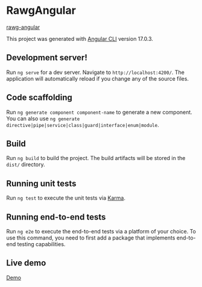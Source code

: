 # RawgAngular

[rawg-angular](https://github.com/marcpancorbo/rawg-angular/assets/55668102/61e845ee-c164-4838-93ae-f5c139fd3a60)

This project was generated with [Angular CLI](https://github.com/angular/angular-cli) version 17.0.3.

## Development server!


Run `ng serve` for a dev server. Navigate to `http://localhost:4200/`. The application will automatically reload if you change any of the source files.

## Code scaffolding

Run `ng generate component component-name` to generate a new component. You can also use `ng generate directive|pipe|service|class|guard|interface|enum|module`.

## Build

Run `ng build` to build the project. The build artifacts will be stored in the `dist/` directory.

## Running unit tests

Run `ng test` to execute the unit tests via [Karma](https://karma-runner.github.io).

## Running end-to-end tests

Run `ng e2e` to execute the end-to-end tests via a platform of your choice. To use this command, you need to first add a package that implements end-to-end testing capabilities.

## Live demo
[Demo](https://marcpancorbo.github.io/rawg-angular/games)
